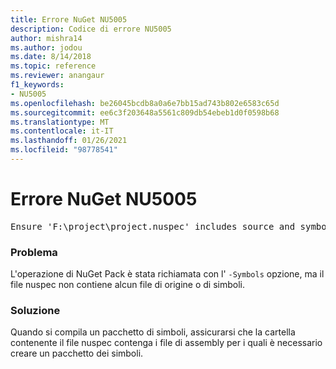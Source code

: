 ```yaml
---
title: Errore NuGet NU5005
description: Codice di errore NU5005
author: mishra14
ms.author: jodou
ms.date: 8/14/2018
ms.topic: reference
ms.reviewer: anangaur
f1_keywords:
- NU5005
ms.openlocfilehash: be26045bcdb8a0a6e7bb15ad743b802e6583c65d
ms.sourcegitcommit: ee6c3f203648a5561c809db54ebeb1d0f0598b68
ms.translationtype: MT
ms.contentlocale: it-IT
ms.lasthandoff: 01/26/2021
ms.locfileid: "98778541"
---
```

# <a name="nuget-error-nu5005"></a>Errore NuGet NU5005
<pre>Ensure 'F:\project\project.nuspec' includes source and symbol files. For help on building symbols package, visit http://docs.nuget.org/.</pre>

### <a name="issue"></a>Problema

L'operazione di NuGet Pack è stata richiamata con l' `-Symbols` opzione, ma il file nuspec non contiene alcun file di origine o di simboli.


### <a name="solution"></a>Soluzione

Quando si compila un pacchetto di simboli, assicurarsi che la cartella contenente il file nuspec contenga i file di assembly per i quali è necessario creare un pacchetto dei simboli.

